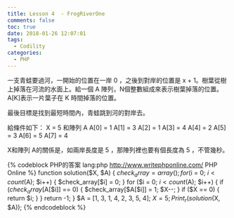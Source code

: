 ```yaml
---
title: Lesson 4  - FrogRiverOne
comments: false
toc: true
date: 2018-01-26 12:07:01
tags:
  - Codility
categories:
  - PHP
---
```


一支青蛙要過河，一開始的位置在一岸 0 ，之後到對岸的位置是 x + 1。樹葉從樹上掉落在河流的水面上。給一個 A 陣列，N個整數組成來表示樹葉掉落的位置。 A[K]表示一片葉子在 K 時間掉落的位置。

<!-- more -->


最後目標是找到最短時間內，青蛙跳到河的對岸去。

給條件如下：
X = 5
和陣列 A
A[0] = 1
A[1] = 3
A[2] = 1
A[3] = 4
A[4] = 2
A[5] = 3
A[6] = 5
A[7] = 4

X和陣列 A的關係是，如兩岸長度是 5 ，那陣列裡也要有個長度為 5 ，不管幾秒。

{% codeblock PHP的答案 lang:php http://www.writephponline.com/ PHP Online %}
function solution($X, $A) {
    $check_array = array();
    for ($i = 0; $i < count($A); $i++) {
        $check_array[$i] = 0;
    }
    for ($i = 0; $i < count($A); $i++) {
        if ($check_array[$A[$i]] == 0) {
            $check_array[$A[$i]] = 1;
            $X--;
        }
        if ($X == 0) {
            return $i;
        }
    }
    return -1;
}
$A = [1, 3, 1, 4, 2, 3, 5, 4];
$X = 5;
Print_r(solution($X, $A));
{% endcodeblock %}